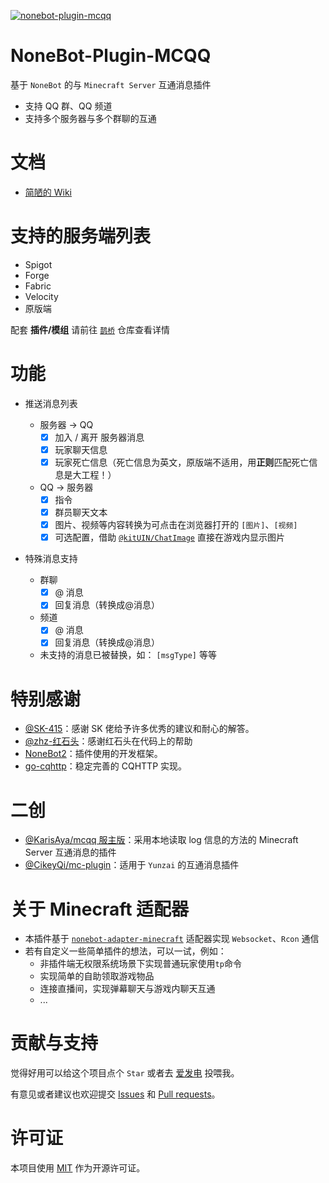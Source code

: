 [![nonebot-plugin-mcqq](https://socialify.git.ci/17TheWord/nonebot-plugin-mcqq/image?description=1&forks=1&issues=1&language=1&logo=https%3A%2F%2Fraw.githubusercontent.com%2F17TheWord%2Fnonebot-adapter-minecraft%2Fmain%2Fassets%2Flogo.png&name=1&owner=1&pulls=1&stargazers=1&theme=Auto)](https://github.com/17TheWord/nonebot-plugin-mcqq)

# NoneBot-Plugin-MCQQ

基于 `NoneBot` 的与 `Minecraft Server` 互通消息插件

- 支持 QQ 群、QQ 频道
- 支持多个服务器与多个群聊的互通

# 文档

- [简陋的 Wiki](https://github.com/17TheWord/nonebot-plugin-mcqq/wiki)

# 支持的服务端列表

- Spigot
- Forge
- Fabric
- Velocity
- 原版端

配套 **插件/模组** 请前往 [`鹊桥`](https://github.com/17TheWord/QueQiao) 仓库查看详情

# 功能

- 推送消息列表

  - 服务器 -> QQ
    - [x] 加入 / 离开 服务器消息
    - [x] 玩家聊天信息
    - [x] 玩家死亡信息（死亡信息为英文，原版端不适用，用**正则**匹配死亡信息是大工程！）
  - QQ -> 服务器
    - [x] 指令
    - [x] 群员聊天文本
    - [x] 图片、视频等内容转换为可点击在浏览器打开的 `[图片]`、`[视频]`
    - [x] 可选配置，借助 [`@kitUIN/ChatImage`](https://github.com/kitUIN/ChatImage) 直接在游戏内显示图片

- 特殊消息支持
  - 群聊
    - [x] @ 消息
    - [x] 回复消息（转换成@消息）
  - 频道
    - [x] @ 消息
    - [x] 回复消息（转换成@消息）
  - 未支持的消息已被替换，如： `[msgType]` 等等

# 特别感谢

- [@SK-415](https://github.com/SK-415)：感谢 SK 佬给予许多优秀的建议和耐心的解答。
- [@zhz-红石头](https://github.com/zhzhongshi)：感谢红石头在代码上的帮助
- [NoneBot2](https://github.com/nonebot/nonebot2)：插件使用的开发框架。
- [go-cqhttp](https://github.com/Mrs4s/go-cqhttp)：稳定完善的 CQHTTP 实现。

# 二创

- [@KarisAya/mcqq 服主版](https://github.com/KarisAya/nonebot_plugin_mcqq_server)：采用本地读取 log 信息的方法的 Minecraft Server 互通消息的插件
- [@CikeyQi/mc-plugin](https://github.com/CikeyQi/mc-plugin)：适用于 `Yunzai` 的互通消息插件

# 关于 Minecraft 适配器

- 本插件基于 [`nonebot-adapter-minecraft`](https://github.com/17TheWord/nonebot-adapter-minecraft) 适配器实现 `Websocket`、`Rcon` 通信
- 若有自定义一些简单插件的想法，可以一试，例如：
  - 非插件端无权限系统场景下实现普通玩家使用`tp`命令
  - 实现简单的自助领取游戏物品
  - 连接直播间，实现弹幕聊天与游戏内聊天互通
  - ...

# 贡献与支持

觉得好用可以给这个项目点个 `Star` 或者去 [爱发电](https://afdian.com/a/17TheWord) 投喂我。

有意见或者建议也欢迎提交 [Issues](https://github.com/17TheWord/nonebot-plugin-mcqq/issues)
和 [Pull requests](https://github.com/17TheWord/nonebot-plugin-mcqq/pulls)。

# 许可证

本项目使用 [MIT](./LICENSE) 作为开源许可证。
